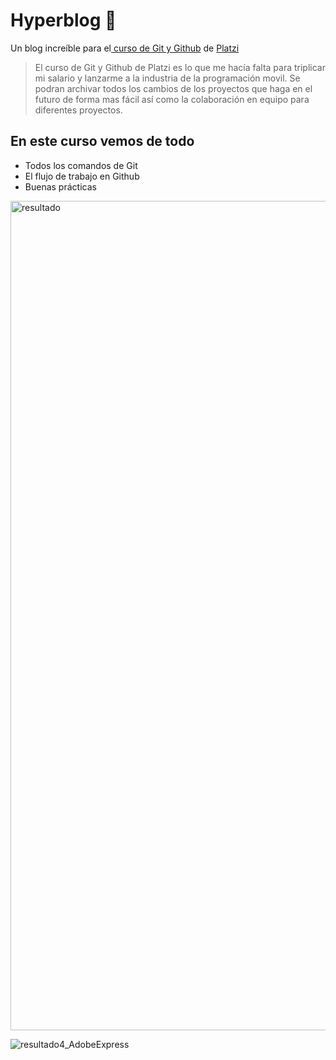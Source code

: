 # Hyperblog 💚
Un blog increíble para el[ curso de Git y Github](https://platzi.com/cursos/git-github/ " curso de Git y Github") de [Platzi](https://platzi.com/ "Platzi")
> El curso de Git y Github de Platzi es lo que me hacía falta para triplicar mi salario y lanzarme a la industria de la programación movil.
> Se podran archivar todos los cambios de los proyectos que haga en el futuro de forma mas fácil así como la colaboración en equipo para diferentes proyectos.

## En este curso vemos de todo
* Todos los comandos de Git
* El flujo de trabajo en Github
* Buenas prácticas


<img width="1327" alt="resultado" src="https://user-images.githubusercontent.com/106885120/218278834-78d7fb8c-89b9-452e-ae52-800be3261152.png">

![resultado4_AdobeExpress](https://user-images.githubusercontent.com/106885120/218318534-3f57cfdd-615b-48b8-a032-be0aae155bee.gif)
